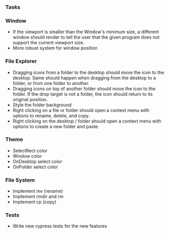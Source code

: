 ### Tasks

### Window

- If the viewport is smaller than the Window's minimum size, a different window should render to tell the user that the given program does not support the current viewport size.
- More robust system for window position

### File Explorer

- Dragging icons from a folder to the desktop should move the icon to the desktop. Same should happen when dragging from the desktop to a folder, or from one folder to another.
- Dragging icons on top of another folder should move the icon to the folder. If the drop target is not a folder, the icon should return to its original position.
- Style the folder background
- Right clicking on a file or folder should open a context menu with options to rename, delete, and copy.
- Right clicking on the desktop / folder should open a context menu with options to create a new folder and paste.

### Theme

- SelectRect color
- Window color
- OnDesktop select color
- OnFolder select color

### File System

- Implement mv (rename)
- Implement rmdir and rm
- Implement cp (copy)

### Tests

- Write new cypress tests for the new features
